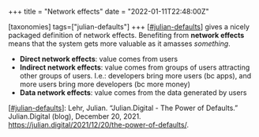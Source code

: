 +++
title = "Network effects"
date = "2022-01-11T22:48:00Z"

[taxonomies]
tags=["julian-defaults"]
+++
[[#julian-defaults](/tags/julian-defaults)] gives a nicely packaged definition of network effects. Benefiting from **network effects** means that the system gets more valuable as it amasses *something*.

- **Direct network effects**: value comes from users
- **Indirect network effects**: value comes from groups of users attracting other groups of users. I.e.: developers bring more users (bc apps), and more users bring more developers (bc more money)
- **Data network effects**: value comes from the data generated by users

[[#julian-defaults](/tags/julian-defaults)]: Lehr, Julian. “Julian.Digital - The Power of Defaults.” Julian.Digital (blog), December 20, 2021. https://julian.digital/2021/12/20/the-power-of-defaults/.

